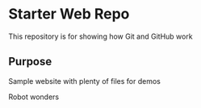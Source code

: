 # Starter Web Repo

This repository is for showing how Git and GitHub work

## Purpose

Sample website with plenty of files for demos

Robot wonders
